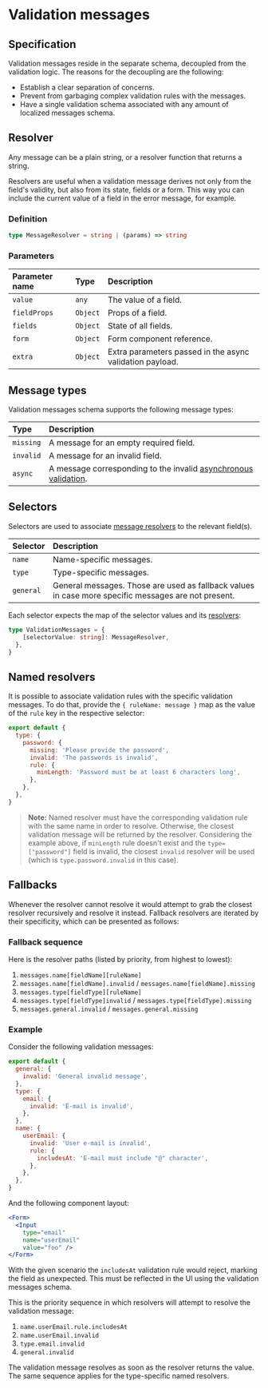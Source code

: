 # Validation messages

## Specification

Validation messages reside in the separate schema, decoupled from the validation logic. The reasons for the decoupling are the following:

* Establish a clear separation of concerns.
* Prevent from garbaging complex validation rules with the messages.
* Have a single validation schema associated with any amount of localized messages schema.

## Resolver

Any message can be a plain string, or a resolver function that returns a string.

Resolvers are useful when a validation message derives not only from the field's validity, but also from its state, fields or a form. This way you can include the current value of a field in the error message, for example.

### Definition

```typescript
type MessageResolver = string | (params) => string
```

### Parameters

| Parameter name | Type | Description |
| :--- | :--- | :--- |
| `value` | `any` | The value of a field. |
| `fieldProps` | `Object` | Props of a field. |
| `fields` | `Object` | State of all fields. |
| `form` | `Object` | Form component reference. |
| `extra` | `Object` | Extra parameters passed in the async validation payload. |

## Message types

Validation messages schema supports the following message types:

| Type | Description |
| :--- | :--- |
| `missing` | A message for an empty required field. |
| `invalid` | A message for an invalid field. |
| `async` | A message corresponding to the invalid [asynchronous validation](../components/field/props/async-rule.md). |

## Selectors

Selectors are used to associate [message resolvers](messages.md#resolvers) to the relevant field\(s\).

| Selector | Description |
| :--- | :--- |
| `name` | Name-specific messages. |
| `type` | Type-specific messages. |
| `general` | General messages. Those are used as fallback values in case more specific messages are not present. |

Each selector expects the map of the selector values and its [resolvers](messages.md#resolvers):

```typescript
type ValidationMessages = {
    [selectorValue: string]: MessageResolver,
  },
}
```

## Named resolvers

It is possible to associate validation rules with the specific validation messages. To do that, provide the `{ ruleName: message }` map as the value of the `rule` key in the respective selector:

```javascript
export default {
  type: {
    password: {
      missing: 'Please provide the password',
      invalid: 'The passwords is invalid',
      rule: {
        minLength: 'Password must be at least 6 characters long',
      },
    },
  },
}
```

> **Note:** Named resolver must have the corresponding validation rule with the same name in order to resolve. Otherwise, the closest validation message will be returned by the resolver. Considering the example above, if `minLength` rule doesn't exist and the `type=["password"]` field is invalid, the closest `invalid` resolver will be used \(which is `type.password.invalid` in this case\).

## Fallbacks

Whenever the resolver cannot resolve it would attempt to grab the closest resolver recursively and resolve it instead. Fallback resolvers are iterated by their specificity, which can be presented as follows:

### Fallback sequence

Here is the resolver paths \(listed by priority, from highest to lowest\):

1. `messages.name[fieldName][ruleName]`
2. `messages.name[fieldName].invalid` / `messages.name[fieldName].missing`
3. `messages.type[fieldType][ruleName]`
4. `messages.type[fieldType]invalid` / `messages.type[fieldType].missing`
5. `messages.general.invalid` / `messages.general.missing`

### Example

Consider the following validation messages:

```javascript
export default {
  general: {
    invalid: 'General invalid message',
  },
  type: {
    email: {
      invalid: 'E-mail is invalid',
    },
  },
  name: {
    userEmail: {
      invalid: 'User e-mail is invalid',
      rule: {
        includesAt: 'E-mail must include "@" character',
      },
    },
  },
}
```

And the following component layout:

```jsx
<Form>
  <Input
    type="email"
    name="userEmail"
    value="foo" />
</Form>
```

With the given scenario the `includesAt` validation rule would reject, marking the field as unexpected. This must be reflected in the UI using the validation messages schema.

This is the priority sequence in which resolvers will attempt to resolve the validation message:

1. `name.userEmail.rule.includesAt`
2. `name.userEmail.invalid`
3. `type.email.invalid`
4. `general.invalid`

The validation message resolves as soon as the resolver returns the value. The same sequence applies for the type-specific named resolvers.



